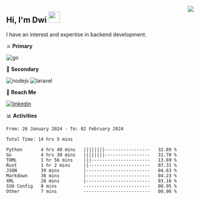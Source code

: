 [<img src="https://komarev.com/ghpvc/?username=masred&color=green&style=flat-square&label=Profile+Views" align="right">](github.com/masred)

## Hi, I'm Dwi <img src="https://raw.githubusercontent.com/MartinHeinz/MartinHeinz/master/wave.gif" width="30px">

I have an interest and expertise in backend development.

⚔️ **Primary**

![go](https://img.shields.io/badge/---?logo=go&label=Golang&style=social)

🔪 **Secondary**

![nodejs](https://img.shields.io/badge/---?logo=node.js&label=Node.js&style=social&logoColor=green)
![laravel](https://img.shields.io/badge/---?logo=laravel&label=Laravel&style=social)

🔗 **Reach Me**

[![linkedin](https://img.shields.io/badge/---?logo=linkedin&label=LinkedIn&style=social)](https://linkedin.com/in/dwifitriyanto)

📊 **Activities**

<!--START_SECTION:waka-->

```all_time
From: 26 January 2024 - To: 02 February 2024

Total Time: 14 hrs 5 mins

Python       4 hrs 40 mins   ||||||||-----------------   32.89 %
Go           4 hrs 30 mins   ||||||||-----------------   31.70 %
TOML         1 hr 56 mins    |||----------------------   13.69 %
Rust         1 hr 2 mins     ||-----------------------   07.31 %
JSON         39 mins         |------------------------   04.63 %
Markdown     36 mins         |------------------------   04.23 %
XML          26 mins         |------------------------   03.16 %
SSH Config   8 mins          -------------------------   00.95 %
Other        7 mins          -------------------------   00.90 %
```

<!--END_SECTION:waka-->
